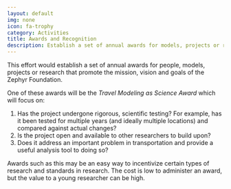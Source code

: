 ```yaml
---
layout: default
img: none
icon: fa-trophy
category: Activities
title: Awards and Recognition
description: Establish a set of annual awards for models, projects or research that promote the mission, vision and goals of the Zephyr Foundation. 
---
```


This effort would establish a set of annual awards for people, models, projects or research that promote the mission, vision and goals of the Zephyr Foundation.  

One of these awards will be the _Travel Modeling as Science Award_ which will focus on:
 1. Has the project undergone rigorous, scientific testing?  For
    example, has it been tested for multiple years (and ideally multiple
    locations) and compared against actual changes?  
 2. Is the project open and available to other researchers to build upon? 
 3.	Does it address an important problem in transportation and provide a useful analysis tool to doing so?

Awards such as this may be an easy way to incentivize certain types of research and standards in research.  The cost is low to administer an award, but the value to a young researcher can be high.  

